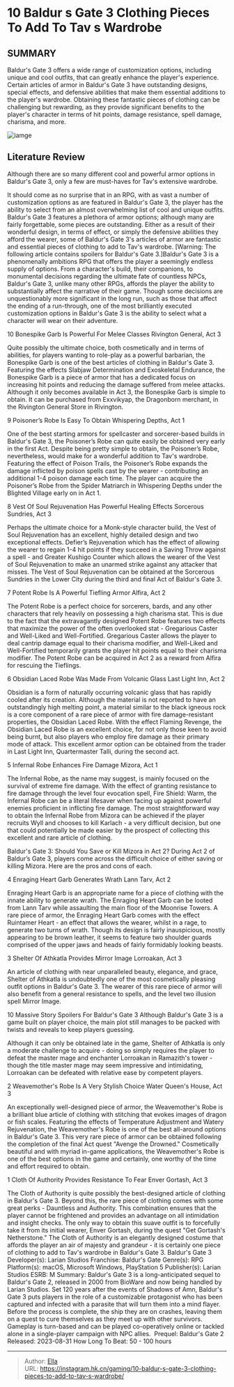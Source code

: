 # 10 Baldur s Gate 3 Clothing Pieces To Add To Tav s Wardrobe


## SUMMARY 


Baldur&#39;s Gate 3
 offers a wide range of customization options, including unique and cool outfits, that can greatly enhance the player&#39;s experience. 
 Certain articles of armor in 
Baldur&#39;s Gate 3
 have outstanding designs, special effects, and defensive abilities that make them essential additions to the player&#39;s wardrobe. 
 Obtaining these fantastic pieces of clothing can be challenging but rewarding, as they provide significant benefits to the player&#39;s character in terms of hit points, damage resistance, spell damage, charisma, and more. 

![iamge](https://static1.srcdn.com/wordpress/wp-content/uploads/2023/10/10-baldur-s-gate-3-clothing-pieces-to-add-to-tav-s-wardrobe-1.jpg)

## Literature Review

Although there are so many different cool and powerful armor options in Baldur&#39;s Gate 3, only a few are must-haves for Tav&#39;s extensive wardrobe.




It should come as no surprise that in an RPG, with as vast a number of customization options as are featured in Baldur&#39;s Gate 3, the player has the ability to select from an almost overwhelming list of cool and unique outfits. Baldur&#39;s Gate 3 features a plethora of armor options; although many are fairly forgettable, some pieces are outstanding. Either as a result of their wonderful design, in terms of effect, or simply the defensive abilities they afford the wearer, some of Baldur&#39;s Gate 3&#39;s articles of armor are fantastic and essential pieces of clothing to add to Tav&#39;s wardrobe.
[Warning: The following article contains spoilers for Baldur&#39;s Gate 3.]Baldur&#39;s Gate 3 is a phenomenally ambitions RPG that offers the player a seemingly endless supply of options. From a character&#39;s build, their companions, to monumental decisions regarding the ultimate fate of countless NPCs, Baldur&#39;s Gate 3, unlike many other RPGs, affords the player the ability to substantially affect the narrative of their game. Though some decisions are unquestionably more significant in the long run, such as those that affect the ending of a run-through, one of the most brilliantly executed customization options in Baldur&#39;s Gate 3 is the ability to select what a character will wear on their adventure.




























 








 10  Bonespike Garb Is Powerful For Melee Classes 
Rivington General, Act 3


 







Quite possibly the ultimate choice, both cosmetically and in terms of abilities, for players wanting to role-play as a powerful barbarian, the Bonespike Garb is one of the best articles of clothing in Baldur&#39;s Gate 3. Featuring the effects Slabjaw Determination and Exoskeletal Endurance, the Bonespike Garb is a piece of armor that has a dedicated focus on increasing hit points and reducing the damage suffered from melee attacks. Although it only becomes available in Act 3, the Bonespike Garb is simple to obtain. It can be purchased from Exxvikyap, the Dragonborn merchant, in the Rivington General Store in Rivington.





 9  Poisoner’s Robe Is Easy To Obtain 
Whispering Depths, Act 1
        

One of the best starting armors for spellcaster and sorcerer-based builds in Baldur&#39;s Gate 3, the Poisoner’s Robe can quite easily be obtained very early in the first Act. Despite being pretty simple to obtain, the Poisoner’s Robe, nevertheless, would make for a wonderful addition to Tav&#39;s wardrobe. Featuring the effect of Poison Trails, the Poisoner’s Robe expands the damage inflicted by poison spells cast by the wearer - contributing an additional 1-4 poison damage each time.
The player can acquire the Poisoner’s Robe from the Spider Matriarch in Whispering Depths under the Blighted Village early on in Act 1. 






 8  Vest Of Soul Rejuvenation Has Powerful Healing Effects 
Sorcerous Sundries, Act 3
        

Perhaps the ultimate choice for a Monk-style character build, the Vest of Soul Rejuvenation has an excellent, highly detailed design and two exceptional effects. Defier’s Rejuvenation which has the effect of allowing the wearer to regain 1-4 hit points if they succeed in a Saving Throw against a spell - and Greater Kushigo Counter which allows the wearer of the Vest of Soul Rejuvenation to make an unarmed strike against any attacker that misses. The Vest of Soul Rejuvenation can be obtained at the Sorcerous Sundries in the Lower City during the third and final Act of Baldur&#39;s Gate 3.





 7  Potent Robe Is A Powerful Tiefling Armor 
Alfira, Act 2


 







The Potent Robe is a perfect choice for sorcerers, bards, and any other characters that rely heavily on possessing a high charisma stat. This is due to the fact that the extravagantly designed Potent Robe features two effects that maximize the power of the often overlooked stat - Gregarious Caster and Well-Liked and Well-Fortified. Gregarious Caster allows the player to deal cantrip damage equal to their charisma modifier, and Well-Liked and Well-Fortified temporarily grants the player hit points equal to their charisma modifier. The Potent Robe can be acquired in Act 2 as a reward from Alfira for rescuing the Tieflings.





 6  Obsidian Laced Robe Was Made From Volcanic Glass 
Last Light Inn, Act 2
        

Obsidian is a form of naturally occurring volcanic glass that has rapidly cooled after its creation. Although the material is not reported to have an outstandingly high melting point, a material similar to the black igneous rock is a core component of a rare piece of armor with fire damage-resistant properties, the Obsidian Laced Robe. With the effect Flaming Revenge, the Obsidian Laced Robe is an excellent choice, for not only those keen to avoid being burnt, but also players who employ fire damage as their primary mode of attack. This excellent armor option can be obtained from the trader in Last Light Inn, Quartermaster Talli, during the second act.





 5  Infernal Robe Enhances Fire Damage 
Mizora, Act 1
        

The Infernal Robe, as the name may suggest, is mainly focused on the survival of extreme fire damage. With the effect of granting resistance to fire damage through the level four evocation spell, Fire Shield: Warm, the Infernal Robe can be a literal lifesaver when facing up against powerful enemies proficient in inflicting fire damage. The most straightforward way to obtain the Infernal Robe from Mizora can be achieved if the player recruits Wyll and chooses to kill Karlach - a very difficult decision, but one that could potentially be made easier by the prospect of collecting this excellent and rare article of clothing.
            
 
 Baldur&#39;s Gate 3: Should You Save or Kill Mizora in Act 2? 
During Act 2 of Baldur’s Gate 3, players come across the difficult choice of either saving or killing Mizora. Here are the pros and cons of each.









 4  Enraging Heart Garb Generates Wrath 
Lann Tarv, Act 2
        

Enraging Heart Garb is an appropriate name for a piece of clothing with the innate ability to generate wrath. The Enraging Heart Garb can be looted from Lann Tarv while assaulting the main floor of the Moonrise Towers. A rare piece of armor, the Enraging Heart Garb comes with the effect Ruintamer Heart - an effect that allows the wearer, whilst in a rage, to generate two turns of wrath. Though its design is fairly inauspicious, mostly appearing to be brown leather, it seems to feature two shoulder guards comprised of the upper jaws and heads of fairly formidably looking beasts.





 3  Shelter Of Athkatla Provides Mirror Image 
Lorroakan, Act 3
        

An article of clothing with near unparalleled beauty, elegance, and grace, Shelter of Athkatla is undoubtedly one of the most cosmetically pleasing outfit options in Baldur&#39;s Gate 3. The wearer of this rare piece of armor will also benefit from a general resistance to spells, and the level two illusion spell Mirror Image.
            
 
 10 Massive Story Spoilers For Baldur&#39;s Gate 3 
Although Baldur&#39;s Gate 3 is a game built on player choice, the main plot still manages to be packed with twists and reveals to keep players guessing.




Although it can only be obtained late in the game, Shelter of Athkatla is only a moderate challenge to acquire - doing so simply requires the player to defeat the master mage and enchanter Lorroakan in Ramazith&#39;s tower - though the title master mage may seem impressive and intimidating, Lorroakan can be defeated with relative ease by competent players.





 2  Weavemother&#39;s Robe Is A Very Stylish Choice 
Water Queen&#39;s House, Act 3


 







An exceptionally well-designed piece of armor, the Weavemother&#39;s Robe is a brilliant blue article of clothing with stitching that evokes images of dragon or fish scales. Featuring the effects of Temperature Adjustment and Watery Rejuvenation, the Weavemother&#39;s Robe is one of the best all-around options in Baldur&#39;s Gate 3. This very rare piece of armor can be obtained following the completion of the final Act quest &#34;Avenge the Drowned.&#34; Cosmetically beautiful and with myriad in-game applications, the Weavemother&#39;s Robe is one of the best options in the game and certainly, one worthy of the time and effort required to obtain.





 1  Cloth Of Authority Provides Resistance To Fear 
Enver Gortash, Act 3
        

The Cloth of Authority is quite possibly the best-designed article of clothing in Baldur&#39;s Gate 3. Beyond this, the rare piece of clothing comes with some great perks - Dauntless and Authority. This combination ensures that the player cannot be frightened and provides an advantage on all intimidation and insight checks. The only way to obtain this suave outfit is to forcefully take it from its initial wearer, Enver Gortash, during the quest &#34;Get Gortash&#39;s Netherstone.&#34; The Cloth of Authority is an elegantly designed costume that affords the player an air of majesty and grandeur - it is certainly one piece of clothing to add to Tav&#39;s wardrobe in Baldur&#39;s Gate 3.
               Baldur&#39;s Gate 3   Developer(s):   Larian Studios    Franchise:   Baldur&#39;s Gate    Genre(s):   RPG    Platform(s):   macOS, Microsoft Windows, PlayStation 5    Publisher(s):   Larian Studios    ESRB:   M    Summary:   Baldur&#39;s Gate 3 is a long-anticipated sequel to Baldur&#39;s Gate 2, released in 2000 from BioWare and now being handled by Larian Studios. Set 120 years after the events of Shadows of Amn, Baldur&#39;s Gate 3 puts players in the role of a customizable protagonist who has been captured and infected with a parasite that will turn them into a mind flayer. Before the process is complete, the ship they are on crashes, leaving them on a quest to cure themselves as they meet up with other survivors. Gameplay is turn-based and can be played co-operatively online or tackled alone in a single-player campaign with NPC allies.     Prequel:   Baldur&#39;s Gate 2    Released:   2023-08-31    How Long To Beat:   50 - 100 hours      

---

> Author: [Ella](https://instagram.hk.cn/)  
> URL: https://instagram.hk.cn/gaming/10-baldur-s-gate-3-clothing-pieces-to-add-to-tav-s-wardrobe/  

